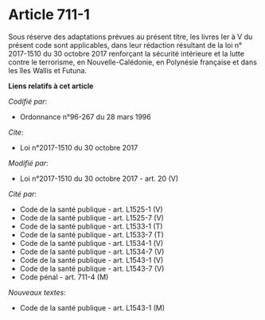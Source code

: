 # Article 711-1

Sous réserve des adaptations prévues au présent titre, les livres Ier à V du présent code sont applicables, dans leur
rédaction résultant de la                loi n° 2017-1510 du 30 octobre 2017 renforçant la sécurité intérieure et la lutte
contre le terrorisme, en Nouvelle-Calédonie, en Polynésie française et dans les îles Wallis et Futuna.

**Liens relatifs à cet article**

_Codifié par_:

  - Ordonnance n°96-267 du 28 mars 1996

_Cite_:

  - Loi n°2017-1510 du 30 octobre 2017

_Modifié par_:

  - Loi n°2017-1510 du 30 octobre 2017 - art. 20 (V)

_Cité par_:

  - Code de la santé publique - art. L1525-1 (V)
  - Code de la santé publique - art. L1525-7 (V)
  - Code de la santé publique - art. L1533-1 (T)
  - Code de la santé publique - art. L1533-7 (T)
  - Code de la santé publique - art. L1534-1 (V)
  - Code de la santé publique - art. L1534-7 (V)
  - Code de la santé publique - art. L1543-1 (V)
  - Code de la santé publique - art. L1543-7 (V)
  - Code pénal - art. 711-4 (M)

_Nouveaux textes_:

  - Code de la santé publique - art. L1543-1 (M)
